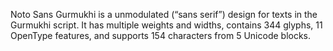 Noto Sans Gurmukhi is a unmodulated (“sans serif”) design for texts in the Gurmukhi script. It has multiple weights and widths, contains 344 glyphs, 11 OpenType features, and supports 154 characters from 5 Unicode blocks.